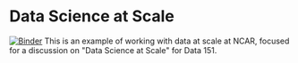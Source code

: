 # Data Science at Scale
[![Binder](https://binder.pangeo.io/badge_logo.svg)](https://binder.pangeo.io/v2/gh/mgrover1/valpo-data-151-demo/main)
This is an example of working with data at scale at NCAR, focused for a discussion on "Data Science at Scale" for Data 151.


